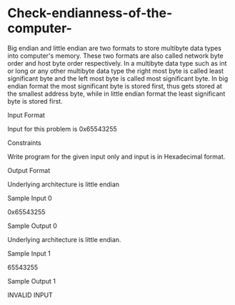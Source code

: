 # Check-endianness-of-the-computer-

Big endian and little endian are two formats to store multibyte data types into computer's memory. These two formats are also called network byte order and host byte order respectively. In a multibyte data type such as int or long or any other multibyte data type the right most byte is called least significant byte and the left most byte is called most significant byte. In big endian format the most significant byte is stored first, thus gets stored at the smallest address byte, while in little endian format the least significant byte is stored first.

Input Format

Input for this problem is 0x65543255

Constraints

Write program for the given input only and input is in Hexadecimal format.

Output Format

Underlying architecture is little endian

Sample Input 0

0x65543255

Sample Output 0

Underlying architecture is little endian.

Sample Input 1

65543255

Sample Output 1

INVALID INPUT

